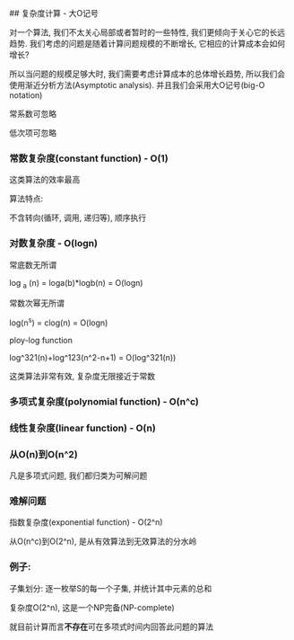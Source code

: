 $$$$## 复杂度计算 - 大O记号

对一个算法, 我们不太关心局部或者暂时的一些特性, 我们更倾向于关心它的长远趋势. 我们考虑的问题是随着计算问题规模的不断增长, 它相应的计算成本会如何增长?

所以当问题的规模足够大时, 我们需要考虑计算成本的总体增长趋势, 所以我们会使用渐近分析方法\(Asymptotic analysis\). 并且我们会采用大O记号\(big-O notation\)

常系数可忽略

低次项可忽略

### 常数复杂度\(constant function\) - O\(1\)

这类算法的效率最高

算法特点:

不含转向\(循环, 调用, 递归等\), 顺序执行

### 对数复杂度 - O\(logn\)

常底数无所谓

log <sub>a</sub> \(n\) = loga\(b\)\*logb\(n\) = O\(logn\)

常数次幂无所谓

log\(n<sup>s</sup>\) = clog\(n\) = O\(logn\)

ploy-log function

log^321\(n\)+log^123\(n^2-n+1\) = O\(log^321\(n\)\)

这类算法非常有效, 复杂度无限接近于常数

### 多项式复杂度\(polynomial function\) - O\(n^c\)

### 线性复杂度\(linear function\) - O\(n\)

### 从O\(n\)到O\(n^2\)

凡是多项式问题, 我们都归类为可解问题

### 难解问题

指数复杂度\(exponential function\) - O\(2^n\)

从O\(n^c\)到O\(2^n\), 是从有效算法到无效算法的分水岭

### 例子:

子集划分: 逐一枚举S的每一个子集, 并统计其中元素的总和

复杂度O\(2^n\), 这是一个NP完备\(NP-complete\)

就目前计算而言**不存在**可在多项式时间内回答此问题的算法


